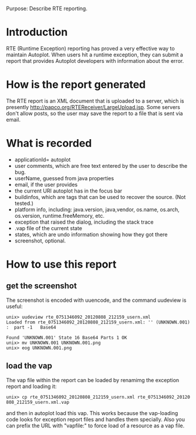 Purpose: Describe RTE reporting.

# Introduction

RTE (Runtime Exception) reporting has proved a very effective way to
maintain Autoplot. When users hit a runtime exception, they can submit a
report that provides Autoplot developers with information about the
error.

# How is the report generated

The RTE report is an XML document that is uploaded to a server, which is
presently <http://papco.org/RTEReceiver/LargeUpload.jsp>. Some servers
don't allow posts, so the user may save the report to a file that is
sent via email.

# What is recorded

  - applicationId= autoplot
  - user comments, which are free text entered by the user to describe
    the bug.
  - userName, guessed from java properties
  - email, if the user provides
  - the current URI autoplot has in the focus bar
  - buildinfos, which are tags that can be used to recover the source.
    (Not tested.)
  - platform info, including: java.version, java,vendor, os.name,
    os.arch, os.version, runtime.freeMemory, etc.
  - exception that raised the dialog, including the stack trace
  - .vap file of the current state
  - states, which are undo information showing how they got there
  - screenshot, optional.

# How to use this report

## get the screenshot

The screenshot is encoded with uuencode, and the command uudeview is
useful:

`unix> uudeview rte_0751346092_20120808_212159_usern.xml`  
`Loaded from rte_0751346092_20120808_212159_usern.xml: '' (UNKNOWN.001):  part -1   Base64                                                                      `  
`Found 'UNKNOWN.001' State 16 Base64 Parts 1 OK`  
`unix> mv UNKNOWN.001 UNKNOWN.001.png`  
`unix> eog UNKNOWN.001.png`

## load the vap

The vap file within the report can be loaded by renamimg the exception
report and loading it:

`unix> cp rte_0751346092_20120808_212159_usern.xml rte_0751346092_20120808_212159_usern.xml.vap`

and then in autoplot load this vap. This works because the vap-loading
code looks for exception report files and handles them specially. Also
you can prefix the URL with "vapfile:" to force load of a resource as a
vap file.
